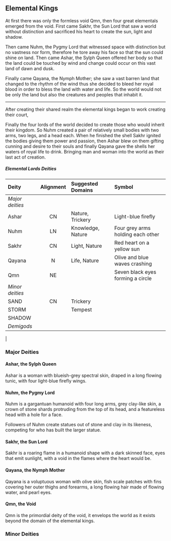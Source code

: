 ## Elemental Kings
At first there was only the formless void Qmn, then four great elementals emerged from the void. First came Sakhr, the Sun Lord that saw a world without distinction and sacrificed his heart to create the sun, light and shadow.

Then came Nuhm, the Pygmy Lord that witnessed space with distinction but no vastness nor form, therefore he tore away his face so that the sun could shine on land. Then came Ashar, the Sylph Queen offered her body so that the land could be touched by wind and change could occur on this vast land of dawn and dusk.

Finally came Qayana, the Nymph Mother; she saw a vast barren land that changed to the rhythm of the wind thus she decided to bleed her royal blood in order to bless the land with water and life. So the world would not be only the land but also the creatures and peoples that inhabit it.
___
After creating their shared realm the elemental kings began to work creating their court,

Finally the four lords of the world decided to create those who would inherit their kingdom. So Nuhm created a pair of relatively small bodies with two arms, two legs, and a head each. When he finished the shell Sakhr ignited the bodies giving them power and passion, then Ashar blew on them gifting cunning and desire to their souls and finally Qayana gave the shells her waters of royal life to drink. Bringing man and woman into the world as their last act of creation.


<div class='wide'>

##### Elemental Lords Deities
| Deity         | Alignment | Suggested Domains      | Symbol                            |
|:--------------|:--:|:------------------------------|:----------------------------------|
|*Major deities*|    |                               |                                   |
| Ashar         | CN | Nature, Trickery              | Light-blue firefly                |
| Nuhm          | LN | Knowledge, Nature             | Four grey arms holding each other |
| Sakhr         | CN | Light, Nature                 | Red heart on a yellow sun         |
| Qayana        |  N | Life, Nature                  | Olive and blue waves crashing     |
| Qmn           | NE |                               | Seven black eyes forming a circle |
|*Minor deities*|    |                               |                                   |
| SAND          | CN | Trickery                      |
| STORM         |    | Tempest
| SHADOW        |
|*Demigods*     |    |                               |                                   |
|

</div>

### Major Deities

#### Ashar, the Sylph Queen
Ashar is a woman with blueish-grey spectral skin, draped in a long flowing tunic, with four light-blue firefly wings. 


#### Nuhm, the Pygmy Lord
Nuhm is a gargantuan humanoid with four long arms, grey clay-like skin, a crown of stone shards protruding from the top of its head, and a featureless head with a hole for a face.

Followers of Nuhm create statues out of stone and clay in its likeness, competing for who has built the larger statue.


#### Sakhr, the Sun Lord
Sakhr is a roaring flame in a humanoid shape with a dark skinned face, eyes that emit sunlight, with a void in the flames where the heart would be.


#### Qayana, the Nymph Mother
Qayana is a voluptuous woman with olive skin, fish scale patches with fins covering her outer thighs and forearms, a long flowing hair made of flowing water, and pearl eyes.


#### Qmn, the Void
Qmn is the primordial deity of the void, it envelops the world as it exists beyond the domain of the elemental kings.


### Minor Deities